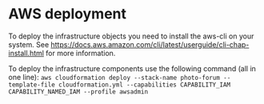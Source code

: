 # AWS deployment

To deploy the infrastructure objects you need to install the aws-cli on your system.
See https://docs.aws.amazon.com/cli/latest/userguide/cli-chap-install.html for more
information.

To deploy the infrastructure components use the following command (all in one line):
`aws cloudformation deploy --stack-name photo-forum
     --template-file cloudformation.yml --capabilities CAPABILITY_IAM CAPABILITY_NAMED_IAM
     --profile awsadmin`

